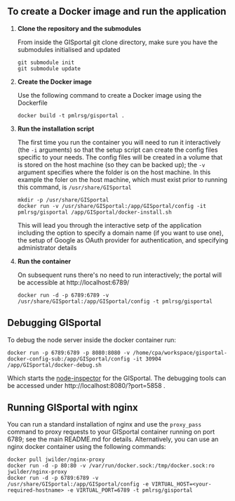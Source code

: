 ## To create a Docker image and run the application

1. **Clone the repository and the submodules**

    From inside the GISportal git clone directory, make sure you have the submodules initialised and updated

    ```
    git submodule init
    git submodule update
    ```

2. **Create the Docker image**

    Use the following command to create a Docker image using the Dockerfile

    ```
    docker build -t pmlrsg/gisportal .
    ```

3.  **Run the installation script**

    The first time you run the container you will need to run it interactively (the `-i` arguments) so that the setup script can create the config files specific to your needs. The config files will be created in a volume that is stored on the host machine (so they can be backed up); the `-v` argument specifies where the folder is on the host machine. In this example the foler on the host machine, which must exist prior to running this command, is `/usr/share/GISportal`

    ```
    mkdir -p /usr/share/GISportal
    docker run -v /usr/share/GISportal:/app/GISportal/config -it pmlrsg/gisportal /app/GISportal/docker-install.sh
    ```

    This will lead you through the interactive setp of the application including the option to specify a domain name (if you want to use one), the setup of Google as OAuth provider for authentication, and specifying administrator details

4. **Run the container**

    On subsequent runs there's no need to run interactively; the portal will be accessible at http://localhost:6789/

    ```
    docker run -d -p 6789:6789 -v /usr/share/GISportal:/app/GISportal/config -t pmlrsg/gisportal
    ```

## Debugging GISportal

To debug the node server inside the docker container run:

```
docker run -p 6789:6789 -p 8080:8080 -v /home/cpa/workspace/gisportal-docker-config-sub:/app/GISportal/config -it 30904 /app/GISportal/docker-debug.sh
```

Which starts the [node-inspector](https://github.com/node-inspector/node-inspector) for the
GISportal. The debugging tools can be accessed under http://localhost:8080/?port=5858 .


## Running GISportal with nginx ##

You can run a standard installation of nginx and use the `proxy_pass` command to proxy requests to your GISportal container running on port 6789; see the main README.md for details. Alternatively, you can use an nginx docker container using the following commands:

```
docker pull jwilder/nginx-proxy
docker run -d -p 80:80 -v /var/run/docker.sock:/tmp/docker.sock:ro jwilder/nginx-proxy
docker run -d -p 6789:6789 -v /usr/share/GISportal:/app/GISportal/config -e VIRTUAL_HOST=<your-required-hostname> -e VIRTUAL_PORT=6789 -t pmlrsg/gisportal
```

